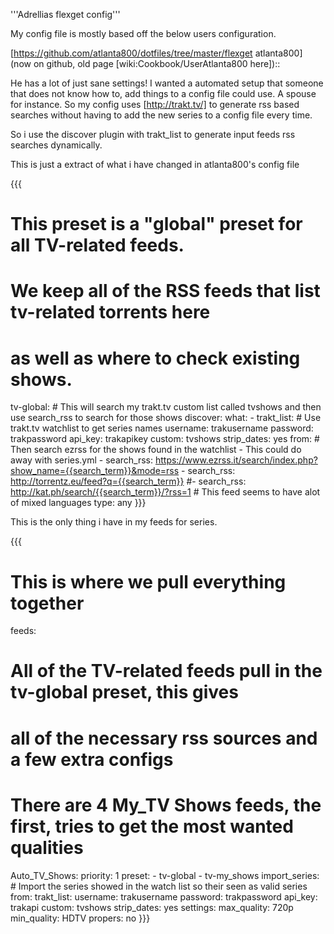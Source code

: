 '''Adrellias flexget config'''

My config file is mostly based off the below users configuration.   

[https://github.com/atlanta800/dotfiles/tree/master/flexget atlanta800] (now on github, old page [wiki:Cookbook/UserAtlanta800 here])::

He has a lot of just sane settings! I wanted a automated setup that someone that does not know how to, add things to a config file could use. 
A spouse for instance. So my config uses [http://trakt.tv/] to generate rss based searches without having to add the new series to a config file every time. 

So i use the discover plugin with trakt_list to generate input feeds rss searches dynamically.

This is just a extract of what i have changed in atlanta800's config file

{{{
  # This preset is a "global" preset for all TV-related feeds.
  # We keep all of the RSS feeds that list tv-related torrents here
  # as well as where to check existing shows.
  tv-global:
    # This will search my trakt.tv custom list called tvshows and then use search_rss to search for those shows 
    discover:
      what:
        - trakt_list:
        # Use trakt.tv watchlist to get series names 
            username: trakusername
            password: trakpassword
            api_key: trakapikey
            custom: tvshows
            strip_dates: yes
      from:
        # Then search ezrss for the shows found in the watchlist - This could do away with series.yml
        - search_rss: https://www.ezrss.it/search/index.php?show_name={{search_term}}&mode=rss
        - search_rss: http://torrentz.eu/feed?q={{search_term}}
        #- search_rss: http://kat.ph/search/{{search_term}}/?rss=1 # This feed seems to have alot of mixed languages
      type: any
}}}

This is the only thing i have in my feeds for series.


{{{
# This is where we pull everything together
feeds:

  # All of the TV-related feeds pull in the tv-global preset, this gives
  # all of the necessary rss sources and a few extra configs

  # There are 4 My_TV Shows feeds, the first, tries to get the most wanted qualities

  Auto_TV_Shows:
    priority: 1
    preset:
      - tv-global
      - tv-my_shows
    import_series:
      # Import the series showed in the watch list so their seen as valid series
      from:
        trakt_list:
          username: trakusername
          password: trakpassword
          api_key: trakapi
          custom: tvshows
          strip_dates: yes
      settings:
        max_quality: 720p
        min_quality: HDTV
        propers: no
}}}
